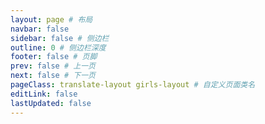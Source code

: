 ```yaml
---
layout: page # 布局
navbar: false
sidebar: false # 侧边栏
outline: 0 # 侧边栏深度
footer: false # 页脚
prev: false # 上一页
next: false # 下一页
pageClass: translate-layout girls-layout # 自定义页面类名
editLink: false
lastUpdated: false
---
```


<Girls />

<!-- <Comment /> -->

<style src="./index.scss"></style>